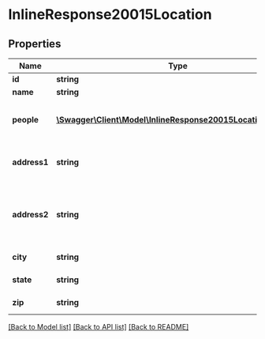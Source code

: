 # InlineResponse20015Location

## Properties
Name | Type | Description | Notes
------------ | ------------- | ------------- | -------------
**id** | **string** |  | 
**name** | **string** |  | 
**people** | [**\Swagger\Client\Model\InlineResponse20015LocationPeople[]**](InlineResponse20015LocationPeople.md) | People associated with this location | [optional] 
**address1** | **string** | First street address line of location | 
**address2** | **string** | Second street address line of location, if specified | [optional] 
**city** | **string** | City of location | 
**state** | **string** | State of location | 
**zip** | **string** | Zip code of location | 

[[Back to Model list]](../README.md#documentation-for-models) [[Back to API list]](../README.md#documentation-for-api-endpoints) [[Back to README]](../README.md)


